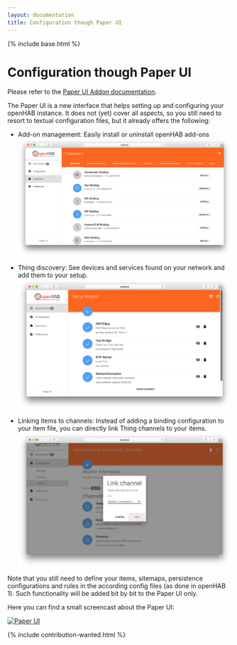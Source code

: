 ```yaml
---
layout: documentation
title: Configuration though Paper UI
---
```


{% include base.html %}

# Configuration though Paper UI

Please refer to the [Paper UI Addon documentation]({{docu}}/addons/uis/paper/readme.html).

The Paper UI is a new interface that helps setting up and configuring your openHAB instance.
It does not (yet) cover all aspects, so you still need to resort to textual configuration files, but it already offers the following:

-   Add-on management:
    Easily install or uninstall openHAB add-ons
    ![extensions](images/paperui1.png)

-   Thing discovery:
    See devices and services found on your network and add them to your setup.
    ![discovery](images/paperui2.png)

-   Linking items to channels:
    Instead of adding a binding configuration to your item file, you can directly link Thing channels to your items.
    ![links](images/paperui3.png)

Note that you still need to define your items, sitemaps, persistence configurations and rules in the according config files (as done in openHAB 1). Such functionality will be added bit by bit to the Paper UI only.

Here you can find a small screencast about the Paper UI:

[![Paper UI](http://img.youtube.com/vi/MV2a5qwtmRE/0.jpg)](http://www.youtube.com/watch?v=MV2a5qwtmRE)

{% include contribution-wanted.html %}
